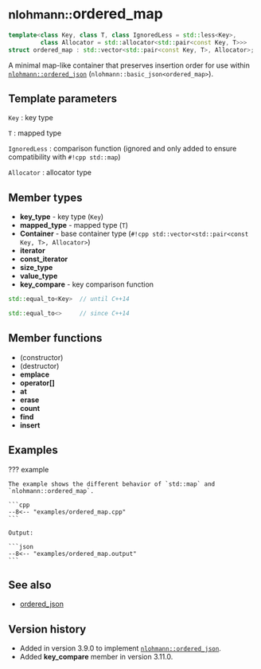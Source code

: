 # <small>nlohmann::</small>ordered_map

```cpp
template<class Key, class T, class IgnoredLess = std::less<Key>,
         class Allocator = std::allocator<std::pair<const Key, T>>>
struct ordered_map : std::vector<std::pair<const Key, T>, Allocator>;
```

A minimal map-like container that preserves insertion order for use within [`nlohmann::ordered_json`](ordered_json.md)
(`nlohmann::basic_json<ordered_map>`).

## Template parameters

`Key`
:   key type

`T`
:   mapped type

`IgnoredLess`
:   comparison function (ignored and only added to ensure compatibility with `#!cpp std::map`)

`Allocator`
:   allocator type

## Member types

- **key_type** - key type (`Key`)
- **mapped_type** - mapped type (`T`)
- **Container** - base container type (`#!cpp std::vector<std::pair<const Key, T>, Allocator>`)
- **iterator**
- **const_iterator**
- **size_type**
- **value_type**
- **key_compare** - key comparison function
```cpp
std::equal_to<Key>  // until C++14

std::equal_to<>     // since C++14
```

## Member functions

- (constructor)
- (destructor)
- **emplace**
- **operator\[\]**
- **at**
- **erase**
- **count**
- **find**
- **insert**

## Examples

??? example

    The example shows the different behavior of `std::map` and `nlohmann::ordered_map`.

    ```cpp
    --8<-- "examples/ordered_map.cpp"
    ```

    Output:

    ```json
    --8<-- "examples/ordered_map.output"
    ```

## See also

- [ordered_json](ordered_json.md)

## Version history

- Added in version 3.9.0 to implement [`nlohmann::ordered_json`](ordered_json.md).
- Added **key_compare** member in version 3.11.0.
